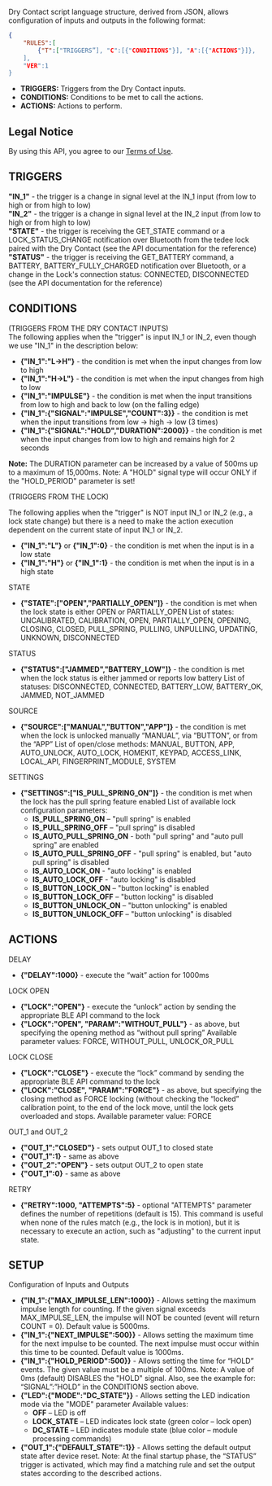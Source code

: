 
Dry Contact script language structure, derived from JSON, allows configuration of inputs and outputs in the following format:

```json
{
	"RULES":[
		{"T":["TRIGGERS”], "C":[{"CONDITIONS"}], "A":[{"ACTIONS"}]},
	],
	"VER":1
}
```

- **TRIGGERS:** Triggers from the Dry Contact inputs.
- **CONDITIONS:** Conditions to be met to call the actions.
- **ACTIONS:** Actions to perform.

## Legal Notice
By using this API, you agree to our [Terms of Use](https://tedee.com/terms-of-use-tedee-apis-and-sdks/).

## TRIGGERS

**"IN_1"** - the trigger is a change in signal level at the IN_1 input (from low to high or from high to low)  
**"IN_2"** - the trigger is a change in signal level at the IN_2 input (from low to high or from high to low)  
**"STATE"** - the trigger is receiving the GET_STATE command or a LOCK_STATUS_CHANGE notification over Bluetooth from the tedee lock paired with the Dry Contact (see the API documentation for the reference)  
**"STATUS"** - the trigger is receiving the GET_BATTERY command, a BATTERY, BATTERY_FULLY_CHARGED notification over Bluetooth, or a change in the Lock's connection status: CONNECTED, DISCONNECTED (see the API documentation for the reference)  


## CONDITIONS

(TRIGGERS FROM THE DRY CONTACT INPUTS)  
The following applies when the "trigger" is input IN_1 or IN_2, even though we use "IN_1" in the description below:

- **{"IN_1":"L->H"}** - the condition is met when the input changes from low to high
- **{"IN_1":"H->L"}** - the condition is met when the input changes from high to low
- **{"IN_1":"IMPULSE"}** - the condition is met when the input transitions from low to high and back to low (on the falling edge)
- **{"IN_1":{"SIGNAL":"IMPULSE","COUNT":3}}** - the condition is met when the input transitions from low -> high -> low (3 times)
- **{"IN_1":{"SIGNAL":"HOLD","DURATION":2000}}** - the condition is met when the input changes from low to high and remains high for 2 seconds


**Note:** The DURATION parameter can be increased by a value of 500ms up to a maximum of 15,000ms. Note: A "HOLD" signal type will occur ONLY if the "HOLD_PERIOD" parameter is set!  


(TRIGGERS FROM THE LOCK)  

The following applies when the "trigger" is NOT input IN_1 or IN_2 (e.g., a lock state change) but there is a need to make the action execution dependent on the current state of input IN_1 or IN_2.
- **{"IN_1":"L"}** or **{"IN_1":0}** - the condition is met when the input is in a low state
- **{"IN_1":"H"}** or **{"IN_1":1}** - the condition is met when the input is in a high state

STATE
- **{"STATE":["OPEN","PARTIALLY_OPEN"]}** - the condition is met when the lock state is either OPEN or PARTIALLY_OPEN List of states: UNCALIBRATED, CALIBRATION, OPEN, PARTIALLY_OPEN, OPENING, CLOSING, CLOSED, PULL_SPRING, PULLING, UNPULLING, UPDATING, UNKNOWN, DISCONNECTED

STATUS
- **{"STATUS":["JAMMED","BATTERY_LOW"]}** - the condition is met when the lock status is either jammed or reports low battery List of statuses: DISCONNECTED, CONNECTED, BATTERY_LOW, BATTERY_OK, JAMMED, NOT_JAMMED

SOURCE
- **{"SOURCE":["MANUAL","BUTTON","APP"]}** - the condition is met when the lock is unlocked manually “MANUAL”, via “BUTTON”, or from the “APP” List of open/close methods: MANUAL, BUTTON, APP, AUTO_UNLOCK, AUTO_LOCK, HOMEKIT, KEYPAD, ACCESS_LINK, LOCAL_API, FINGERPRINT_MODULE, SYSTEM

SETTINGS
- **{"SETTINGS":["IS_PULL_SPRING_ON"]}** - the condition is met when the lock has the pull spring feature enabled List of available lock configuration parameters:
	- **IS_PULL_SPRING_ON** – "pull spring" is enabled
	- **IS_PULL_SPRING_OFF** – "pull spring" is disabled
	- **IS_AUTO_PULL_SPRING_ON** - both "pull spring" and "auto pull spring" are enabled
	- **IS_AUTO_PULL_SPRING_OFF** - "pull spring" is enabled, but "auto pull spring" is disabled
	- **IS_AUTO_LOCK_ON** - "auto locking" is enabled
	- **IS_AUTO_LOCK_OFF** - "auto locking" is disabled
	- **IS_BUTTON_LOCK_ON** – "button locking" is enabled
	- **IS_BUTTON_LOCK_OFF** – "button locking" is disabled
	- **IS_BUTTON_UNLOCK_ON** – "button unlocking" is enabled
	- **IS_BUTTON_UNLOCK_OFF** – "button unlocking" is disabled

	
## ACTIONS

DELAY
- **{"DELAY":1000}** - execute the “wait” action for 1000ms

LOCK OPEN
- **{"LOCK":"OPEN"}** - execute the “unlock” action by sending the appropriate BLE API command to the lock
- **{"LOCK":"OPEN", "PARAM":"WITHOUT_PULL"}** - as above, but specifying the opening method as “without pull spring” Available parameter values: FORCE, WITHOUT_PULL, UNLOCK_OR_PULL

LOCK CLOSE
- **{"LOCK":"CLOSE"}** - execute the “lock” command by sending the appropriate BLE API command to the lock
- **{"LOCK":"CLOSE", "PARAM":"FORCE"}** - as above, but specifying the closing method as FORCE locking (without checking the “locked” calibration point, to the end of the lock move, until the lock gets overloaded and stops. Available parameter value: FORCE

OUT_1 and OUT_2
- **{"OUT_1":"CLOSED"}** - sets output OUT_1 to closed state
- **{"OUT_1":1}** - same as above
- **{"OUT_2":"OPEN"}** - sets output OUT_2 to open state
- **{"OUT_1":0}** - same as above

RETRY
- **{"RETRY":1000, "ATTEMPTS":5}** - optional "ATTEMPTS" parameter defines the number of repetitions (default is 15). This command is useful when none of the rules match (e.g., the lock is in motion), but it is necessary to execute an action, such as "adjusting" to the current input state.


## SETUP

Configuration of Inputs and Outputs
- **{"IN_1":{"MAX_IMPULSE_LEN":1000}}** - Allows setting the maximum impulse length for counting. If the given signal exceeds MAX_IMPULSE_LEN, the impulse will NOT be counted (event will return COUNT = 0). Default value is 5000ms.
- **{"IN_1":{"NEXT_IMPULSE":500}}** - Allows setting the maximum time for the next impulse to be counted. The next impulse must occur within this time to be counted. Default value is 1000ms.
- **{"IN_1":{"HOLD_PERIOD":500}}** - Allows setting the time for “HOLD” events. The given value must be a multiple of 100ms. Note: A value of 0ms (default) DISABLES the "HOLD" signal. Also, see the example for: “SIGNAL”:”HOLD” in the CONDITIONS section above.
- **{"LED":{"MODE":"DC_STATE"}}** - Allows setting the LED indication mode via the "MODE" parameter Available values:
	- **OFF** – LED is off
	- **LOCK_STATE** – LED indicates lock state (green color – lock open)
	- **DC_STATE** – LED indicates module state (blue color – module processing commands)
- **{"OUT_1":{"DEFAULT_STATE":1}}** - Allows setting the default output state after device reset. Note: At the final startup phase, the “STATUS” trigger is activated, which may find a matching rule and set the output states according to the described actions.
